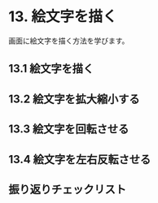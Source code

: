 # 13. 絵文字を描く
画面に絵文字を描く方法を学びます。

## 13.1 絵文字を描く


## 13.2 絵文字を拡大縮小する


## 13.3 絵文字を回転させる


## 13.4 絵文字を左右反転させる


## 振り返りチェックリスト
